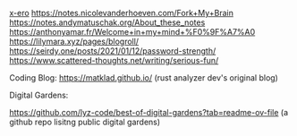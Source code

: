 [x-ero](https://blog.x-e.ro/)
https://notes.nicolevanderhoeven.com/Fork+My+Brain
https://notes.andymatuschak.org/About_these_notes
https://anthonyamar.fr/Welcome+in+my+mind+%F0%9F%A7%A0
https://lilymara.xyz/pages/blogroll/
https://seirdy.one/posts/2021/01/12/password-strength/
https://www.scattered-thoughts.net/writing/serious-fun/

Coding Blog:
https://matklad.github.io/ (rust analyzer dev's original blog)

Digital Gardens:

https://github.com/lyz-code/best-of-digital-gardens?tab=readme-ov-file (a github repo lisitng public digital gardens)